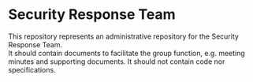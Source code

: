 # Security Response Team

This repository represents an administrative repository for the Security Response Team.  
It should contain documents to facilitate the group function, e.g. meeting minutes and supporting documents.
It should not contain code nor specifications.
